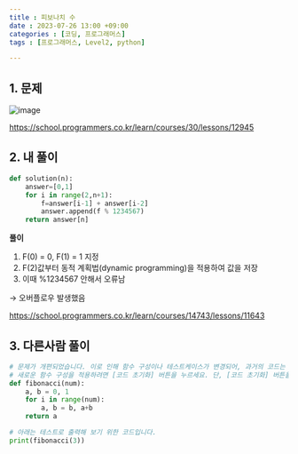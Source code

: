 ```yaml
---
title : 피보나치 수
date : 2023-07-26 13:00 +09:00
categories : [코딩, 프로그래머스]
tags : [프로그래머스, Level2, python]

---
```

## 1. 문제
![image](https://github.com/mini0-0/mini0-0.github.io/assets/63296983/c35ceb76-2628-45fa-9d1a-70261a02d7fd)

<https://school.programmers.co.kr/learn/courses/30/lessons/12945>

## 2. 내 풀이

```python
def solution(n):
    answer=[0,1]
    for i in range(2,n+1):
        f=answer[i-1] + answer[i-2]
        answer.append(f % 1234567)
    return answer[n]
```

**풀이**

1. F(0) = 0, F(1) = 1 지정
2. F(2)값부터 동적 계획법(dynamic programming)을 적용하여 값을 저장
3. 이때 %1234567 안해서 오류남

→ 오버플로우 발생했음

<https://school.programmers.co.kr/learn/courses/14743/lessons/11643>

## 3. 다른사람 풀이

```python
# 문제가 개편되었습니다. 이로 인해 함수 구성이나 테스트케이스가 변경되어, 과거의 코드는 동작하지 않을 수 있습니다.
# 새로운 함수 구성을 적용하려면 [코드 초기화] 버튼을 누르세요. 단, [코드 초기화] 버튼을 누르면 작성 중인 코드는 사라집니다.
def fibonacci(num):
    a, b = 0, 1
    for i in range(num):
        a, b = b, a+b
    return a

# 아래는 테스트로 출력해 보기 위한 코드입니다.
print(fibonacci(3))
```


